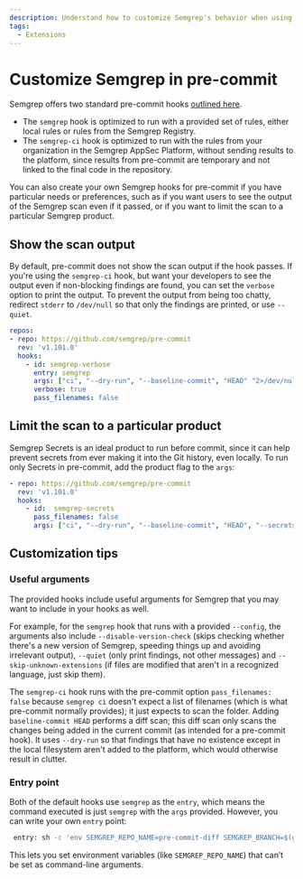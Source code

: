 ```yaml
---
description: Understand how to customize Semgrep's behavior when using it with pre-commit.
tags:
  - Extensions
---
```


# Customize Semgrep in pre-commit

Semgrep offers two standard pre-commit hooks [outlined here](/docs/extensions/overview/#pre-commit).

* The `semgrep` hook is optimized to run with a provided set of rules, either local rules or rules from the Semgrep Registry.
* The `semgrep-ci` hook is optimized to run with the rules from your organization in the Semgrep AppSec Platform, without sending results to the platform, since results from pre-commit are temporary and not linked to the final code in the repository.

You can also create your own Semgrep hooks for pre-commit if you have particular needs or preferences, such as if you want users to see the output of the Semgrep scan even if it passed, or if you want to limit the scan to a particular Semgrep product.

## Show the scan output

By default, pre-commit does not show the scan output if the hook passes. If you're using the `semgrep-ci` hook, but want your developers to see the output even if non-blocking findings are found, you can set the `verbose` option to print the output. To prevent the output from being too chatty, redirect `stderr` to `/dev/null` so that only the findings are printed, or use `--quiet`.

```yaml
repos:
- repo: https://github.com/semgrep/pre-commit
  rev: 'v1.101.0'
  hooks:
    - id: semgrep-verbose
      entry: semgrep
      args: ["ci", "--dry-run", "--baseline-commit", "HEAD" "2>/dev/null"]
      verbose: true
      pass_filenames: false
```

## Limit the scan to a particular product

Semgrep Secrets is an ideal product to run before commit, since it can help prevent secrets from ever making it into the Git history, even locally. To run only Secrets in pre-commit, add the product flag to the `args`:

```yaml
- repo: https://github.com/semgrep/pre-commit
  rev: 'v1.101.0'
  hooks:
    - id:  semgrep-secrets
      pass_filenames: false
      args: ["ci", "--dry-run", "--baseline-commit", "HEAD", "--secrets"]
```

## Customization tips

### Useful arguments

The provided hooks include useful arguments for Semgrep that you may want to include in your hooks as well.

For example, for the `semgrep` hook that runs with a provided `--config`, the arguments also include `--disable-version-check` (skips checking whether there's a new version of Semgrep, speeding things up and avoiding irrelevant output), `--quiet` (only print findings, not other messages) and `--skip-unknown-extensions` (if files are modified that aren't in a recognized language, just skip them).

The `semgrep-ci` hook runs with the pre-commit option `pass_filenames: false` because `semgrep ci` doesn't expect a list of filenames (which is what pre-commit normally provides); it just expects to scan the folder. Adding `baseline-commit HEAD` performs a diff scan; this diff scan only scans the changes being added in the current commit (as intended for a pre-commit hook). It uses `--dry-run` so that findings that have no existence except in the local filesystem aren't added to the platform, which would otherwise result in clutter.

### Entry point

Both of the default hooks use `semgrep` as the `entry`, which means the command executed is just `semgrep` with the `args` provided. However, you can write your own `entry` point:

```bash
 entry: sh -c 'env SEMGREP_REPO_NAME=pre-commit-diff SEMGREP_BRANCH=$(git branch --show-current) semgrep ci --code --no-suppress-errors --baseline-commit HEAD'
```

This lets you set environment variables (like `SEMGREP_REPO_NAME`) that can’t be set as command-line arguments.
